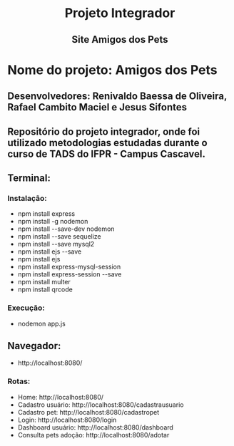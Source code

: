 <h1 align="center">Projeto Integrador</h1>
<h2 align="center">Site Amigos dos Pets</h2>

# Nome do projeto: Amigos dos Pets
## Desenvolvedores: Renivaldo Baessa de Oliveira, Rafael Cambito Maciel e Jesus Sifontes
## Repositório do projeto integrador, onde foi utilizado metodologias estudadas durante o curso de TADS do IFPR - Campus Cascavel.

## Terminal:
### Instalação:
- npm install express
- npm install -g nodemon
- npm install --save-dev nodemon
- npm install --save sequelize
- npm install --save mysql2
- npm install ejs --save
- npm install ejs
- npm install express-mysql-session
- npm install express-session --save
- npm install multer
- npm install qrcode

### Execução:
- nodemon app.js

## Navegador:
- http://localhost:8080/

### Rotas:
- Home: http://localhost:8080/
- Cadastro usuário: http://localhost:8080/cadastrausuario
- Cadastro pet: http://localhost:8080/cadastropet
- Login: http://localhost:8080/login
- Dashboard usuário: http://localhost:8080/dashboard
- Consulta pets adoção: http://localhost:8080/adotar
